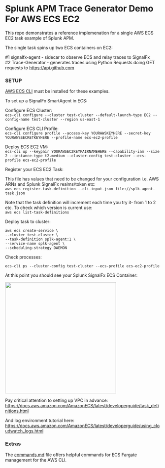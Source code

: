 # Splunk APM Trace Generator Demo For AWS ECS EC2

This repo demonstrates a reference implemenation for a single AWS ECS EC2 task example of Splunk APM.

The single task spins up two ECS containers on EC2:

#1 signalfx-agent - sidecar to observe ECS and relay traces to SignalFx   
#2 Trace-Generator - generates traces using Python Requests doing GET requests to https://api.github.com

### SETUP

[AWS ECS CLI](https://docs.aws.amazon.com/AmazonECS/latest/developerguide/ECS_CLI.html) must be installed for these examples.

To set up a SignalFx SmartAgent in ECS:

Configure ECS Cluster:  
`ecs-cli configure --cluster test-cluster --default-launch-type EC2 --config-name test-cluster --region us-east-1`

Configure ECS CLI Profile:  
`ecs-cli configure profile --access-key YOURAWSKEYHERE --secret-key YOURAWSSECRETKEYHERE --profile-name ecs-ec2-profile`

Deploy ECS EC2 VM:  
`ecs-cli up --keypair YOURAWSEC2KEYPAIRNAMEHERE --capability-iam --size 2 --instance-type t2.medium --cluster-config test-cluster --ecs-profile ecs-ec2-profile`

Register your ECS EC2 Task:

This file has values that need to be changed for your configuration i.e. AWS ARNs and Splunk SignalFx realms/token etc:    
`aws ecs register-task-definition --cli-input-json file://splk-agent-task.json`

Note that the task definition will increment each time you try it- from 1 to 2 etc. To check which version is current use:  
`aws ecs list-task-definitions`

Deploy task to cluster:

```
aws ecs create-service \
--cluster test-cluster \
--task-definition splk-agent:1 \
--service-name splk-agent \
--scheduling-strategy DAEMON
```

Check processes:

`ecs-cli ps --cluster-config test-cluster --ecs-profile ecs-ec2-profile`

At this point you should see your Splunk SignalFx ECS Container:

<img src="../../../../assets/ecs-metrics.png" width="360" /> 

Pay critical attention to setting up VPC in advance:
https://docs.aws.amazon.com/AmazonECS/latest/developerguide/task_definitions.html

And log environment tutorial here:
https://docs.aws.amazon.com/AmazonECS/latest/developerguide/using_cloudwatch_logs.html


### Extras

The [commands.md](./commands.md) file offers helpful commands for ECS Fargate management for the AWS CLI.
